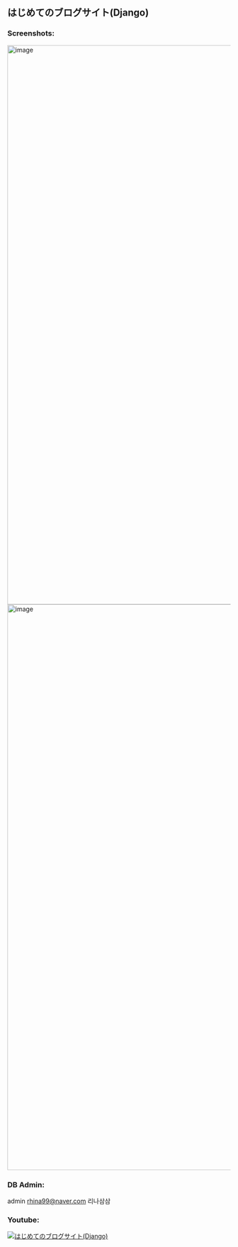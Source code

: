 ## はじめてのブログサイト(Django)

### Screenshots:
<img width="1259" alt="image" src="https://user-images.githubusercontent.com/42660669/229221530-5bedcf9b-bc78-4451-aca2-9ffd1f6e02f5.png">
<img width="1274" alt="image" src="https://user-images.githubusercontent.com/42660669/229222003-01126c42-893e-4783-8993-7323d72fb7a1.png">

### DB Admin:
admin
rhina99@naver.com
리나삼삼

### Youtube:
[![はじめてのブログサイト(Django)](https://i.ytimg.com/vi/NeGGafSMov8/hqdefault.jpg?sqp=-oaymwEbCKgBEF5IVPKriqkDDggBFQAAiEIYAXABwAEG&rs=AOn4CLAQ9GLA7XzFRNUopMGySlQ9qqxcRA)](https://www.youtube.com/watch?v=NeGGafSMov8&list=PLoSZs76tLtJihI7ME-qhzDpBOQy4yILcW "はじめてのブログサイト(Django)")
